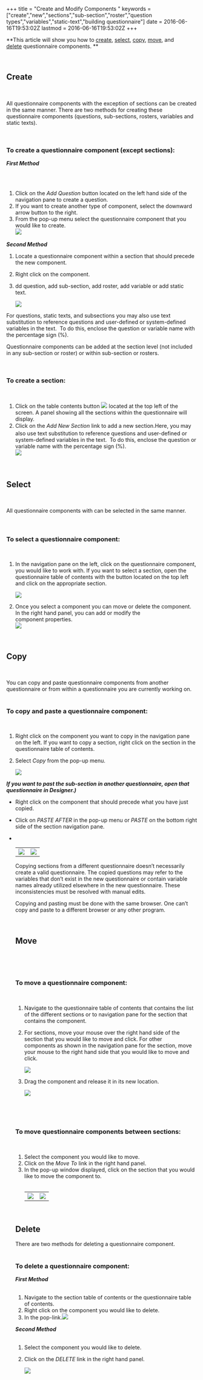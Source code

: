 +++
title = "Create and Modify Components "
keywords = ["create","new","sections","sub-section","roster","question types","variables","static-text","building questionnaire"]
date = 2016-06-16T19:53:02Z
lastmod = 2016-06-16T19:53:02Z
+++

**This article will show you how to [create](#Create),
[select](#Select), [copy](#Copy), [move](#Move), and
[delete](#Delete) questionnaire components. **  
  
 

<span id="Create">Create</span>
-------------------------------

 

All questionnaire components with the exception of sections can be
created in the same manner. There are two methods for creating these
questionnaire components (questions, sub-sections, rosters, variables
and static texts). 

  
 

### To create a questionnaire component (except sections):

  
  
***First Method***  
 

 

1.  Click on the *Add Question* button located on the left hand side of
    the navigation pane to create a question. 
2.  If you want to create another type of component, select the downward
    arrow button to the right. 
3.  From the pop-up menu select the questionnaire component that you
    would like to create.   
    ![](/images/643277.png)

  
***Second Method***

1.  Locate a questionnaire component within a section that should
    precede the new component.
2.  Right click on the component.
3.  dd question, add sub-section, add roster, add variable or add static
    text.   
      
    ![](/images/643281.png)

  
For questions, static texts, and subsections you may also use text
substitution to reference questions and user-defined or system-defined
variables in the text.  To do this, enclose the question or variable
name with the percentage sign (%)​.  
  
Questionnaire components can be added at the section level (not included
in any sub-section or roster) or within sub-section or rosters.

  
 

### To create a section:

 

1.  Click on the table contents button ![](/images/643289.png) located
    at the top left of the screen. A panel showing all the sections
    within the questionnaire will display.
2.  Click on the *Add New Section* link to add a new section.​
    Here, <span style="line-height: 20.8px;">you may also use text
    substitution to reference questions and user-defined or
    system-defined variables in the text.  To do this, enclose the
    question or variable name with the percentage sign (%)​.  
    ![](/images/643286.png)</span>

  
  
 

 <span id="Select">Select </span>
---------------------------------

 

All questionnaire components with can be selected in the same manner.  
   
 

### **To select a questionnaire component:**

 

1.  In the navigation pane on the left, click on the questionnaire
    component, you would like to work with. If you want to select a
    section, open the questionnaire table of contents with the button
    located on the top left and click on the appropriate section.  
      
    ![](/images/643367.png)
2.  Once you select a component you can move or delete the component. In
    the right hand panel, you can add or modify the
    component properties.  
    ![](/images/643368.png)

  
  
 

 <span id="Copy">Copy</span>
----------------------------

 

You can copy and paste questionnaire components from another
questionnaire or from within a questionnaire you are currently working
on.  
 

### To copy and paste a questionnaire component:

 

1.  Right click on the component you want to copy in the navigation pane
    on the left. If you want to copy a section, right click on the
    section in the questionnaire table of contents.
2.  Select *Copy* from the pop-up menu.  
      
    ![](/images/643370.png)

***If you want to past the sub-section in another questionnaire, open
that questionnaire in Designer.)***

-   Right click on the component that should precede what you have just
    copied.
-   Click on *PASTE AFTER* in the pop-up menu or *PASTE* on the bottom
    right side of the section navigation pane. 
-    

    <table>
    <tbody>
    <tr class="odd">
    <td><img src="/images/643371.png" /></td>
    <td><img src="/images/643372.png" /></td>
    </tr>
    </tbody>
    </table>

      
      
    Copying sections from a different questionnaire doesn’t necessarily
    create a valid questionnaire. The copied questions may refer to the
    variables that don’t exist in the new questionnaire or contain
    variable names already utilized elsewhere in the new questionnaire.
    These inconsistencies must be resolved with manual edits.  
      
    Copying and pasting must be done with the same browser. One can’t
    copy and paste to a different browser or any other program.  
      
     

     <span id="Move">Move</span>
    ----------------------------

     

     

    ### To move a questionnaire component:

     

    1.  Navigate to the questionnaire table of contents that contains
        the list of the different sections or to navigation pane for the
        section that contains the component.
    2.  For sections, move your mouse over the right hand side of the
        section that you would like to move and click. For other
        components as shown in the navigation pane for the section, move
        your mouse to the right hand side that you would like to
        move and click.  
          
        ![](/images/643378.png)
    3.  Drag the component and release it in its new location.  
          
        ![](/images/643380.png)

     

     

    ### To move questionnaire components between sections:

     

    1.  Select the component you would like to move.
    2.  Click on the *Move To* link in the right hand panel.
    3.  In the pop-up window displayed, click on the section that you
        would like to move the component to.  
         
        <table>
        <tbody>
        <tr class="odd">
        <td><img src="/images/643384.png" /></td>
        <td><img src="/images/643383.png" /></td>
        </tr>
        </tbody>
        </table>

      
      
     

     <span id="Delete">Delete </span>
    ---------------------------------

      
      
    There are two methods for deleting a questionnaire component.  
     

    ### To delete a questionnaire component:

      
      
    ***First Method***  
     

    1.  Navigate to the section table of contents or the questionnaire
        table of contents.
    2.  Right click on the component you would like to delete.
    3.  In the pop-link.![](/images/643386.png)

      
      
    ***Second Method***  
     

    1.  Select the component you would like to delete.
    2.  Click on the *DELETE* link in the right hand panel.  
          
        ![](/images/643387.png)
